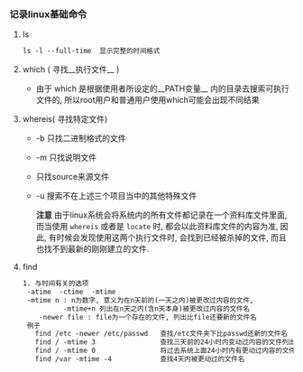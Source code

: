 ### 记录linux基础命令

1. ls

   ```html
   ls -l --full-time  显示完整的时间格式
   ```

2. which ( 寻找__执行文件__ )

   * 由于 which 是根据使用者所设定的__PATH变量__ 内的目录去搜索可执行文件的, 所以root用户和普通用户使用which可能会出现不同结果

3. whereis( 寻找特定文件)

   * -b 只找二进制格式的文件

   * -m 只找说明文件

   * 只找source来源文件

   * -u 搜索不在上述三个项目当中的其他特殊文件

     __注意__ 由于linux系统会将系统内的所有文件都记录在一个资料库文件里面, 而当使用 `whereis`  或者是 `locate`  时, 都会以此资料库文件的内容为准, 因此, 有时候会发现使用这两个执行文件时, 会找到已经被杀掉的文件, 而且也找不到最新的刚刚建立的文件.

4. find

   ```html
   1. 与时间有关的选项
   	-atime  -ctime  -mtime
   	-mtime n : n为数字, 意义为在n天前的(一天之内)被更改过内容的文件,
   			 -mtime+n 列出在n天之内(含n天本身)被更改过内容的文件名
       -newer file : file为一个存在的文件, 列出比file还要新的文件名
   	例子
   	  find /etc -newer /etc/passwd   查找/etc文件夹下比passwd还新的文件名
   	  find / -mtime 3                查找三天前的24小时内变动过内容的文件列出
   	  find / -mtime 0                将过去系统上面24小时内有更动过内容的文件列出来
   	  find /var -mtime -4            查找4天内被更动过的文件名
   ```

   ​

   ​

   ​

   ​

   ​


